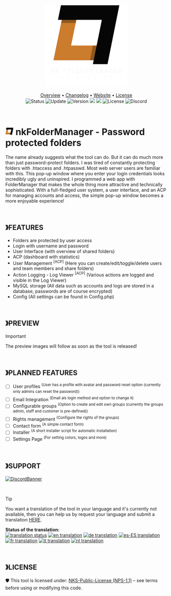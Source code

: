 <!-- HEADER -->
<p align="center">
  <img src="assets/img/logo-large.png" style="height: 256px;">
</p>

<!-- MAIN INFORMATION -->
<p align="center">
  <a href="#-nkfoldermanager---password-protected-folders">Overview</a> •
  <a href="/CHANGELOG.md">Changelog</a> •
  <a href="https://nicekype.de">Website</a> •
  <a href="?tab=License-1-ov-file">License</a><br>
  <img src="https://img.shields.io/badge/Status-WIP-CC0000.svg?style=for-the-badge" alt="Status">
  <img src="https://img.shields.io/badge/Last%20Update-07.05.2025-272727.svg?style=for-the-badge" alt="Update">
  <img src="https://img.shields.io/badge/Version-1.0.0-blue.svg?style=for-the-badge" alt="Version">
  <img src="https://img.shields.io/github/downloads/NiceKype/nkFolderManager/total?style=for-the-badge">
  <img src="https://img.shields.io/github/issues/NiceKype/nkFolderManager.svg?style=for-the-badge">
  <img src="https://img.shields.io/badge/License-NPS--1.1-red.svg?style=for-the-badge" alt="License">
  <img src="https://dcbadge.limes.pink/api/server/https://discord.gg/nicekype?style=for-the-badge" alt="Discord" href="https://discord.gg/nicekype">
</p>

<br>

<!-- DESCRIPTION -->
# <img src="assets/img/logo.png" style="height: 25px;"> nkFolderManager - Password protected folders
The name already suggests what the tool can do. But it can do much more than just password-protect folders.
I was tired of constantly protecting folders with .htaccess and .htpasswd. Most web server users are familiar with this. This pop-up window where you enter your login credentials looks incredibly ugly and uninspired.
I programmed a web app with FolderManager that makes the whole thing more attractive and technically sophisticated.
With a full-fledged user system, a user interface, and an ACP for managing accounts and access, the simple pop-up window becomes a more enjoyable experience!

<br>

<!-- FEATURES -->
## 》FEATURES
- Folders are protected by user access
- Login with username and password
- User Interface (with overview of shared folders)
- ACP (dashboard with statistics)
- User Management <sup>[ACP]</sup> (Here you can create/edit/toggle/delete users and team members and share folders)
- Action Logging - Log Viewer <sup>[ACP]</sup> (Various actions are logged and visible in the Log Viewer)
- MySQL storage (All data such as accounts and logs are stored in a database, passwords are of course encrypted)
- Config (All settings can be found in Config.php)

<br>

<!-- PREVIEW -->
## 》PREVIEW
> [!IMPORTANT]
> The preview images will follow as soon as the tool is released!

<br>

<!-- PLANNED FEATURES -->
## 》PLANNED FEATURES
- [ ] User profiles <sup>(User has a profile with avatar and password reset option (currently only admins can reset the password))</sup>
- [ ] Email Integration <sup>(Email als login method and option to change it)</sup>
- [ ] Configurable groups <sup>(Option to create and edit own groups (currently the groups admin, staff and customer is pre-defined))</sup>
- [ ] Rights management <sup>(Configure the rights of the groups)</sup>
- [ ] Contact form <sup>(A simple contact form)</sup>
- [ ] Installer <sup>(A short installer script for automatic installation)</sup>
- [ ] Settings Page <sup>(For setting colors, logos and more)</sup>

<br>

<!-- SUPPORT -->
## 》SUPPORT
[![DiscordBanner](https://invidget.switchblade.xyz/242443392389349376?language=de)](https://discord.gg/nicekype)

<br>

> [!TIP]
> You want a translation of the tool in your language and it's currently not available, then you can help us by request your language and submit a translation [HERE](https://crowdin.com/project/nkfoldermanager).

**Status of the translation:**<br>
[![translation status](https://badges.crowdin.net/nkfoldermanager/localized.svg
)](https://crowdin.com/project/nkwiki)
[![en translation](https://img.shields.io/badge/en_US-100%25-blue?style=flat-square&logo=crowdin&label=en-US
)](https://crowdin.com/project/nkfoldermanager)
[![de translation](https://img.shields.io/badge/dynamic/json?color=blue&label=de&style=flat-square&logo=crowdin&query=%24.progress.0.data.translationProgress&url=https%3A%2F%2Fbadges.awesome-crowdin.com%2Fstats-17199836-806466.json)](https://crowdin.com/project/nkfoldermanager)
[![es-ES translation](https://img.shields.io/badge/dynamic/json?color=blue&label=es-ES&style=flat-square&logo=crowdin&query=%24.progress.1.data.translationProgress&url=https%3A%2F%2Fbadges.awesome-crowdin.com%2Fstats-17199836-806466.json)](https://crowdin.com/project/nkfoldermanager)
[![fr translation](https://img.shields.io/badge/dynamic/json?color=blue&label=fr&style=flat-square&logo=crowdin&query=%24.progress.2.data.translationProgress&url=https%3A%2F%2Fbadges.awesome-crowdin.com%2Fstats-17199836-806466.json)](https://crowdin.com/project/nkfoldermanager)
[![it translation](https://img.shields.io/badge/dynamic/json?color=blue&label=it&style=flat-square&logo=crowdin&query=%24.progress.3.data.translationProgress&url=https%3A%2F%2Fbadges.awesome-crowdin.com%2Fstats-17199836-806466.json)](https://crowdin.com/project/nkfoldermanager)
[![nl translation](https://img.shields.io/badge/dynamic/json?color=blue&label=nl&style=flat-square&logo=crowdin&query=%24.progress.4.data.translationProgress&url=https%3A%2F%2Fbadges.awesome-crowdin.com%2Fstats-17199836-806466.json)](https://crowdin.com/project/nkfoldermanager)

<br>

<!-- LICENSE -->
## 》LICENSE
🛡️ This tool is licensed under: [NKS-Public-License (NPS-1.1)](/LICENSE) – see terms before using or modifying this code.
